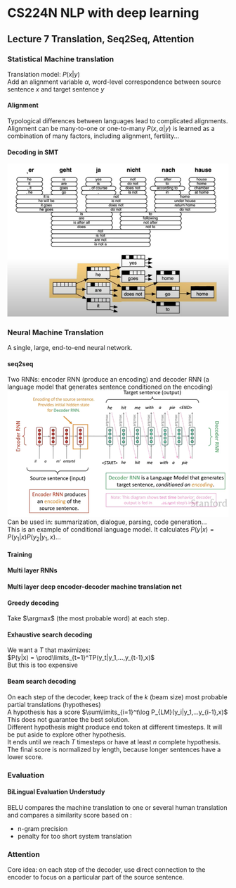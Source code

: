 # CS224N NLP with deep learning
## Lecture 7 Translation, Seq2Seq, Attention
### Statistical Machine translation
Translation model: $P(x|y)$   
Add an alignment variable $\alpha$, word-level correspondence between source sentence $x$ and target sentence $y$  
#### Alignment
Typological differences between languages lead to complicated alignments. Alignment can be many-to-one or one-to-many
$P(x,\alpha|y)$ is learned as a combination of many factors, including alignment, fertility...
#### Decoding in SMT
![](../images/cs224n/13.png)
### Neural Machine Translation
A single, large, end-to-end neural network.  
#### seq2seq
Two RNNs: encoder RNN (produce an encoding) and decoder RNN (a language model that generates sentence conditioned on the encoding)    
![](../images/cs224n/14.png)  
Can be used in: summarization, dialogue, parsing, code generation...  
This is an example of conditional language model. It calculates $P(y|x) = P(y_1|x)P(y_2|y_1,x)...$
#### Training
#### Multi layer RNNs
#### Multi layer deep encoder-decoder machine translation net
#### Greedy decoding
Take $\argmax$ (the most probable word) at each step.
#### Exhaustive search decoding
We want a $T$ that maximizes:  
$P(y|x) = \prod\limits_{t=1}^TP(y_t|y_1,...,y_{t-1},x)$  
But this is too expensive
#### Beam search decoding
On each step of the decoder, keep track of the $k$ (beam size) most probable partial translations (hypotheses)  
A hypothesis has a score $\sum\limits_{i=1}^t\log P_{LM}(y_i|y_1,...y_{i-1},x)$   
This does not guarantee the best solution.   
Different hypothesis might produce end token at different timesteps. It will be put aside to explore other hypothesis.  
It ends until we reach $T$ timesteps or have at least $n$ complete hypothesis.   
The final score is normalized by length, because longer sentences have a lower score. 
### Evaluation
#### BiLingual Evaluation Understudy
BELU compares the machine translation to one or several human translation and compares a similarity score based on :
+ n-gram precision
+ penalty for too short system translation
### Attention
Core idea: on each step of the decoder, use direct connection to the encoder to focus on a particular part of the source sentence. 